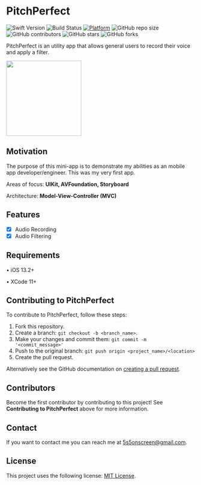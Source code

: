 # PitchPerfect

![Swift Version](https://img.shields.io/badge/Swift-5.0-F16D39.svg?style=flat)
![Build Status](https://travis-ci.org/dwyl/learn-travis.svg?branch=master)
[![Platform](https://img.shields.io/cocoapods/p/LFAlertController.svg?style=flat)](http://cocoapods.org/pods/LFAlertController)
![GitHub repo size](https://img.shields.io/github/repo-size/MetaStar2020/PitchPerfect)
![GitHub contributors](https://img.shields.io/github/contributors/MetaStar2020/PitchPerfect)
![GitHub stars](https://img.shields.io/github/stars/MetaStar2020/PitchPerfect?style=social)
![GitHub forks](https://img.shields.io/github/forks/MetaStar2020/PitchPerfect?style=social)

PitchPerfect is an utility app that allows general users to record their voice and apply a filter.

<p align="row">
<img src= "https://media.giphy.com/media/94FYHIH1p0KdFFM5rk/giphy.gif" width="200" >
</p>

## Motivation

The purpose of this mini-app is to demonstrate my abilities as an mobile app developer/engineer. This was my very first app. 

Areas of focus: <strong> UIKit, AVFoundation, Storyboard </strong>

Architecture: <strong> Model-View-Controller (MVC) </strong>

## Features

- [x] Audio Recording
- [x] Audio Filtering

## Requirements

• iOS 13.2+

• XCode 11+

## Contributing to PitchPerfect
<!--- If your README is long or you have some specific process or steps you want contributors to follow, consider creating a separate CONTRIBUTING.md file--->
To contribute to PitchPerfect, follow these steps:

1. Fork this repository.
2. Create a branch: `git checkout -b <branch_name>`.
3. Make your changes and commit them: `git commit -m '<commit_message>'`
4. Push to the original branch: `git push origin <project_name>/<location>`
5. Create the pull request.

Alternatively see the GitHub documentation on [creating a pull request](https://help.github.com/en/github/collaborating-with-issues-and-pull-requests/creating-a-pull-request).

## Contributors

Become the first contributor by contributing to this project! See <strong>Contributing to PitchPerfect</strong> above for more information. 

## Contact

If you want to contact me you can reach me at <5s5onscreen@gmail.com>.

## License
<!--- If you're not sure which open license to use see https://choosealicense.com/--->

This project uses the following license: [MIT License](<https://choosealicense.com/licenses/mit/>).
